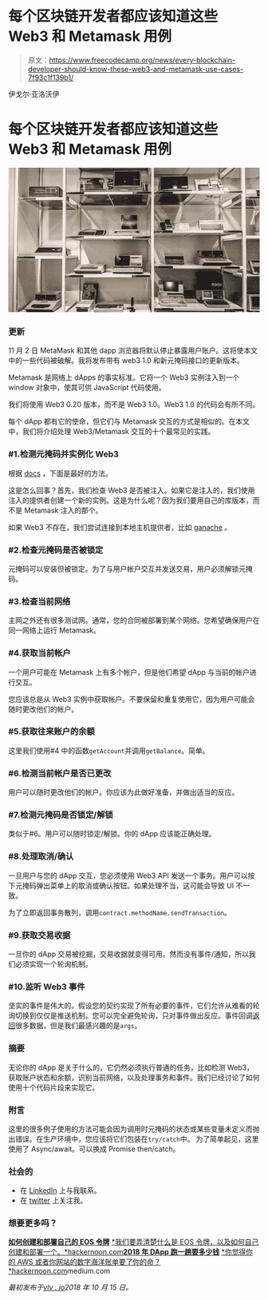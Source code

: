 # 每个区块链开发者都应该知道这些 Web3 和 Metamask 用例

> 原文：<https://www.freecodecamp.org/news/every-blockchain-developer-should-know-these-web3-and-metamask-use-cases-7f93c1f139b1/>

伊戈尔·亚洛沃伊

# 每个区块链开发者都应该知道这些 Web3 和 Metamask 用例

![0*JVmq6javfae3gzTA](img/ff711ed6685dbb3868ac2bcf86c69c0a.png)

### 更新

11 月 2 日 MetaMask 和其他 dapp 浏览器将默认停止暴露用户账户。这将使本文中的一些代码被破解。我将发布带有 web3 1.0 和新元掩码接口的更新版本。

Metamask 是网络上 dApps 的事实标准。它将一个 Web3 实例注入到一个 window 对象中，使其可供 JavaScript 代码使用。

我们将使用 Web3 0.20 版本，而不是 Web3 1.0。Web3 1.0 的代码会有所不同。

每个 dApp 都有它的使命，但它们与 Metamask 交互的方式是相似的。在本文中，我们将介绍处理 Web3/Metamask 交互的十个最常见的实践。

### #1.检测元掩码并实例化 Web3

根据 [docs](https://github.com/MetaMask/faq/blob/master/DEVELOPERS.md#partly_sunny-web3---ethereum-browser-environment-check) ，下面是最好的方法。

这是怎么回事？首先，我们检查 Web3 是否被注入。如果它是注入的，我们使用注入的提供者创建一个新的实例。这是为什么呢？因为我们要用自己的库版本，而不是 Metamask 注入的那个。

如果 Web3 不存在，我们尝试连接到本地主机提供者，比如 [ganache](https://truffleframework.com/ganache) 。

### #2.检查元掩码是否被锁定

元掩码可以安装但被锁定。为了与用户帐户交互并发送交易，用户必须解锁元掩码。

### #3.检查当前网络

主网之外还有很多测试网。通常，您的合同被部署到某个网络。您希望确保用户在同一网络上运行 Metamask。

### #4.获取当前帐户

一个用户可能在 Metamask 上有多个帐户，但是他们希望 dApp 与当前的帐户进行交互。

您应该总是从 Web3 实例中获取帐户。不要保留和重复使用它，因为用户可能会随时更改他们的帐户。

### #5.获取往来账户的余额

这里我们使用#4 中的函数`getAccount`并调用`getBalance`。简单。

### #6.检测当前帐户是否已更改

用户可以随时更改他们的帐户。你应该为此做好准备，并做出适当的反应。

### #7.检测元掩码是否锁定/解锁

类似于#6。用户可以随时锁定/解锁。你的 dApp 应该能正确处理。

### #8.处理取消/确认

一旦用户与您的 dApp 交互，您必须使用 Web3 API 发送一个事务。用户可以按下元掩码弹出菜单上的取消或确认按钮。如果处理不当，这可能会导致 UI 不一致。

为了立即返回事务散列，调用`contract.methodName.sendTransaction`。

### #9.获取交易收据

一旦你的 dApp 交易被挖掘，交易收据就变得可用。然而没有事件/通知，所以我们必须实现一个轮询机制。

### #10.监听 Web3 事件

坚实的事件是伟大的。假设您的契约实现了所有必要的事件，它们允许从难看的轮询切换到仅仅是推送机制。您可以完全避免轮询，只对事件做出反应。事件回调[返回](https://github.com/ethereum/wiki/wiki/JavaScript-API#callback-return)很多数据，但是我们最感兴趣的是`args`。

### 摘要

无论你的 dApp 是关于什么的，它仍然必须执行普通的任务，比如检测 Web3，获取账户状态和余额，识别当前网络，以及处理事务和事件。我们已经讨论了如何使用十个代码片段来实现它。

### 附言

这里的很多例子使用的方法可能会因为调用时元掩码的状态或某些变量未定义而抛出错误。在生产环境中，您应该将它们包装在`try/catch`中。
为了简单起见，这里使用了 Async/await。可以换成 Promise then/catch。

### 社会的

*   在 [LinkedIn](https://www.linkedin.com/in/ylv-io/) 上与我联系。
*   在 [twitter](https://twitter.com/ylv_io) 上关注我。

### 想要更多吗？

[**如何创建和部署自己的 EOS 令牌**](https://hackernoon.com/how-to-create-and-deploy-your-own-eos-token-1f4c9cc0eca1)
[*我们要弄清楚什么是 EOS 令牌，以及如何自己创建和部署一个。*hackernoon.com](https://hackernoon.com/how-to-create-and-deploy-your-own-eos-token-1f4c9cc0eca1)[**2018 年 DApp 跑一趟要多少钱**](https://hackernoon.com/how-much-does-it-costs-to-run-dapp-in-2018-87ee11fe1d5d)
[*你觉得你的 AWS 或者你网站的数字海洋账单要了你的命？*hackernoon.com](https://hackernoon.com/how-much-does-it-costs-to-run-dapp-in-2018-87ee11fe1d5d)medium.com

*最初发布于[ylv . io](https://ylv.io/10-web3-metamask-use-cases-ever-blockchain-developer-needs/)2018 年 10 月 15 日。*